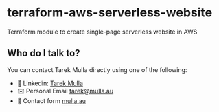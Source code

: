 # terraform-aws-serverless-website
Terraform module to create single-page serverless website in AWS



## Who do I talk to? ##

You can contact Tarek Mulla directly using one of the following:
* 👔 Linkedin: [Tarek Mulla](https://www.linkedin.com/in/tarekmulla/)
* ✉️ Personal Email [tarek@mulla.au](mailto:tarek@mulla.au)
* 📇 Contact form [mulla.au](https://mulla.au)
